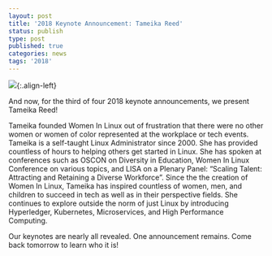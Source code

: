 ```yaml
---
layout: post
title: '2018 Keynote Announcement: Tameika Reed'
status: publish
type: post
published: true
categories: news
tags: '2018'
---
```


![](/img/posts/2018_Keynote_Tameika.png){:.align-left}

And now, for the third of four 2018 keynote announcements, we present Tameika Reed!

Tameika founded Women In Linux out of frustration that there were no other women or women of color represented at the workplace or tech events. Tameika is a self-taught Linux Administrator since 2000. She has provided countless of hours to helping others get started in Linux. She has spoken at conferences such as OSCON on Diversity in Education, Women In Linux Conference on various topics, and LISA on a Plenary Panel: “Scaling Talent: Attracting and Retaining a Diverse Workforce”. Since the the creation of Women In Linux, Tameika has inspired countless of women, men, and children to succeed in tech as well as in their perspective fields. She continues to explore outside the norm of just Linux by introducing Hyperledger, Kubernetes,  Microservices, and High Performance Computing.

Our keynotes are nearly all revealed. One announcement remains. Come back tomorrow to learn who it is!
